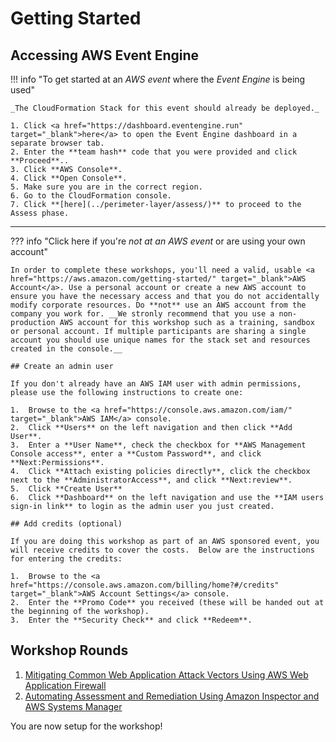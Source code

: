 # Getting Started

## Accessing AWS Event Engine

!!! info  "To get started at an *AWS event* where the *Event Engine* is being used" 

    _The CloudFormation Stack for this event should already be deployed._

	1. Click <a href="https://dashboard.eventengine.run" target="_blank">here</a> to open the Event Engine dashboard in a separate browser tab.
	2. Enter the **team hash** code that you were provided and click **Proceed**.. 
	3. Click **AWS Console**.
	4. Click **Open Console**.
	5. Make sure you are in the correct region.
	6. Go to the CloudFormation console.
	7. Click **[here](../perimeter-layer/assess/)** to proceed to the Assess phase.

---

??? info  "Click here if you're *not at an AWS event* or are using your own account" 

    In order to complete these workshops, you'll need a valid, usable <a href="https://aws.amazon.com/getting-started/" target="_blank">AWS Account</a>. Use a personal account or create a new AWS account to ensure you have the necessary access and that you do not accidentally modify corporate resources. Do **not** use an AWS account from the company you work for. __We stronly recommend that you use a non-production AWS account for this workshop such as a training, sandbox or personal account. If multiple participants are sharing a single account you should use unique names for the stack set and resources created in the console.__

	## Create an admin user

	If you don't already have an AWS IAM user with admin permissions, please use the following instructions to create one:

	1.  Browse to the <a href="https://console.aws.amazon.com/iam/" target="_blank">AWS IAM</a> console.
	2.  Click **Users** on the left navigation and then click **Add User**.
	3.  Enter a **User Name**, check the checkbox for **AWS Management Console access**, enter a **Custom Password**, and click **Next:Permissions**.
	4.  Click **Attach existing policies directly**, click the checkbox next to the **AdministratorAccess**, and click **Next:review**.
	5.  Click **Create User**
	6.  Click **Dashboard** on the left navigation and use the **IAM users sign-in link** to login as the admin user you just created.

	## Add credits (optional)

	If you are doing this workshop as part of an AWS sponsored event, you will receive credits to cover the costs.  Below are the instructions for entering the credits:

	1.  Browse to the <a href="https://console.aws.amazon.com/billing/home?#/credits" target="_blank">AWS Account Settings</a> console.
	2.  Enter the **Promo Code** you received (these will be handed out at the beginning of the workshop).
	3.  Enter the **Security Check** and click **Redeem**.


## Workshop Rounds

1. [Mitigating Common Web Application Attack Vectors Using AWS Web Application Firewall](/workshop/perimeter-layer/)
2. [Automating Assessment and Remediation Using Amazon Inspector and AWS Systems Manager](/workshop/host-layer/)

You are now setup for the workshop!
